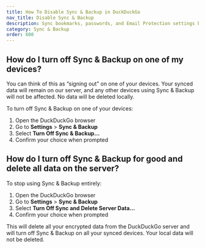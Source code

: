 ```yaml
---
title: How To Disable Sync & Backup in DuckDuckGo
nav_title: Disable Sync & Backup
description: Sync bookmarks, passwords, and Email Protection settings between DuckDuckGo browsers on phones, tablets, and computers, privately and securely.
category: Sync & Backup
order: 600
---
```


## How do I turn off Sync & Backup on one of my devices?

You can think of this as “signing out” on one of your devices. Your synced data will remain on our server, and any other devices using Sync & Backup will not be affected. No data will be deleted locally.

To turn off Sync & Backup on one of your devices:

1. Open the DuckDuckGo browser
1. Go to **Settings** > **Sync & Backup**
1. Select **Turn Off Sync & Backup...**
1. Confirm your choice when prompted

## How do I turn off Sync & Backup for good and delete all data on the server?

To stop using Sync & Backup entirely:

1. Open the DuckDuckGo browser
1. Go to **Settings** > **Sync & Backup**
1. Select **Turn Off Sync and Delete Server Data...**
1. Confirm your choice when prompted

This will delete all your encrypted data from the DuckDuckGo server and will turn off Sync & Backup on all your synced devices. Your local data will not be deleted.
